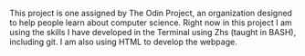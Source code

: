 This project is one assigned by The Odin Project, an organization designed to help people learn about computer science. Right now in this project I am using the skills I have developed in the Terminal using Zhs (taught in BASH), including git. I am also using HTML to develop the webpage.